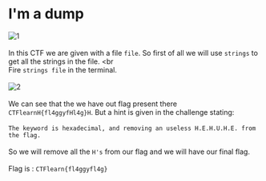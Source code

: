 # I'm  a dump
![1](https://user-images.githubusercontent.com/56958135/103741662-7e69c000-501f-11eb-9e5b-441e40694db5.png)
<br><br>
In this CTF we are given with a file `file`. So first of all we will use `strings` to get all the strings in the file.
<br<br>
Fire `strings file` in the terminal.
<br><br>
![2](https://user-images.githubusercontent.com/56958135/103741669-80338380-501f-11eb-93bf-ebc4664cf52f.png)
<br><br>
We can see that the we have out flag present there `CTFlearnH{fl4ggyfHl4g}H`. But a hint is given in the challenge stating:
<br><br>
`The keyword is hexadecimal, and removing an useless H.E.H.U.H.E. from the flag.`
<br><br>
So we will remove all the `H's` from our flag and we will have our final flag.
<br><br>
Flag is : `CTFlearn{fl4ggyfl4g}`
